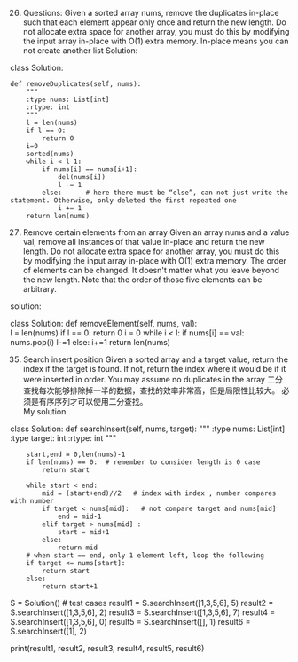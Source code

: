 26. Questions: 
Given a sorted array nums, remove the duplicates in-place such that each element appear only once and return the new length.
Do not allocate extra space for another array, you must do this by modifying the input array in-place with O(1) extra memory.
In-place means you can not create another list 
Solution:

class Solution:

    def removeDuplicates(self, nums):
        """
        :type nums: List[int]
        :rtype: int
        """
        l = len(nums)
        if l == 0:
            return 0
        i=0
        sorted(nums)
        while i < l-1:
            if nums[i] == nums[i+1]:
                del(nums[i])
                l -= 1
            else:      # here there must be “else”, can not just write the statement. Otherwise, only deleted the first repeated one 
                i += 1
        return len(nums)
        


27. Remove certain elements from an array 
Given an array nums and a value val, remove all instances of that value in-place and return the new length.
Do not allocate extra space for another array, you must do this by modifying the input array in-place with O(1) extra memory.
The order of elements can be changed. It doesn't matter what you leave beyond the new length.
Note that the order of those five elements can be arbitrary.


solution:

class Solution:
    def removeElement(self, nums, val):   
        l = len(nums)
        if l == 0:
            return 0
        i = 0
        while i < l:
            if nums[i] == val:
                nums.pop(i)
                l-=1
            else:
                i+=1
        return len(nums)
 
35.  Search insert position
Given a sorted array and a target value, return the index if the target is found. If not, return the index where it would be if it were inserted in order. You may assume no duplicates in the array
二分查找每次能够排除掉一半的数据，查找的效率非常高，但是局限性比较大。 必须是有序序列才可以使用二分查找。      
My solution

class Solution:
    def searchInsert(self, nums, target):
        """
        :type nums: List[int]
        :type target: int
        :rtype: int
        """
        
        start,end = 0,len(nums)-1
        if len(nums) == 0:  # remember to consider length is 0 case
            return start
       
        while start < end:
            mid = (start+end)//2   # index with index , number compares with number
            if target < nums[mid]:   # not compare target and nums[mid]
                end = mid-1
            elif target > nums[mid] :
                start = mid+1
            else:
                return mid
        # when start == end, only 1 element left, loop the following 
        if target <= nums[start]:
            return start
        else:
            return start+1

S = Solution()   # test cases
result1 = S.searchInsert([1,3,5,6], 5)
result2 = S.searchInsert([1,3,5,6], 2)
result3 = S.searchInsert([1,3,5,6], 7)
result4 = S.searchInsert([1,3,5,6], 0)
result5 = S.searchInsert([], 1)
result6 = S.searchInsert([1], 2)

print(result1, result2, result3, result4, result5, result6)
        
